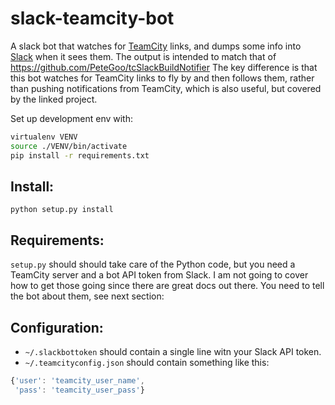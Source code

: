 slack-teamcity-bot
==================

A slack bot that watches for [TeamCity](https://www.jetbrians.com/teamcity/) links, and dumps some info into [Slack](https://slack.com/) when it sees them.  The output is intended to match that of https://github.com/PeteGoo/tcSlackBuildNotifier   The key difference is that this bot watches for TeamCity links to fly by and then follows them, rather than pushing notifications from TeamCity, which is also useful, but covered by the linked project.

Set up development env with:

``` bash
virtualenv VENV
source ./VENV/bin/activate
pip install -r requirements.txt
```

Install:
--------

```
python setup.py install
```

Requirements:
-------------

```setup.py``` should should take care of the Python code, but you need a TeamCity server and a bot API token from Slack.  I am not going to cover how to get those going since there are great docs out there.  You need to tell the bot about them, see next section:

Configuration:
--------------

 - ```~/.slackbottoken``` should contain a single line witn your Slack API token.
 - ```~/.teamcityconfig.json``` should contain something like this:

```js
{'user': 'teamcity_user_name',
 'pass': 'teamcity_user_pass'}
 ```
